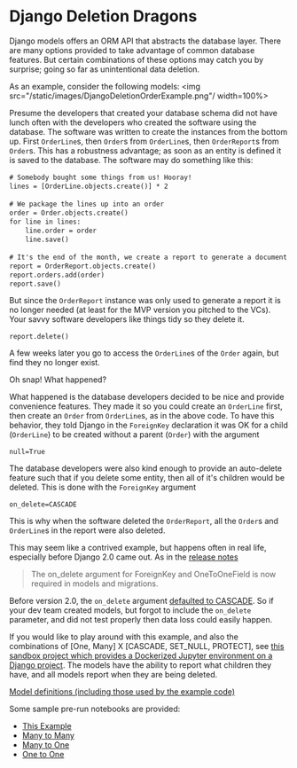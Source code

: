 # Django Deletion Dragons

Django models offers an ORM API that abstracts the database layer.  There are many options provided to take advantage of common database features.  But certain combinations of these options may catch you by surprise; going so far as unintentional data deletion.

As an example, consider the following models:
<img src="/static/images/DjangoDeletionOrderExample.png"/ width=100%>

Presume the developers that created your database schema did not have lunch often with the developers who created the software using the database. The software was written to create the instances from the bottom up. First `OrderLine`s, then `Order`s from `OrderLine`s, then `OrderReport`s from `Order`s.  This has a robustness advantage; as soon as an entity is defined it is saved to the database. The software may do something like this:


    # Somebody bought some things from us! Hooray!
    lines = [OrderLine.objects.create()] * 2

    # We package the lines up into an order
    order = Order.objects.create()
    for line in lines:
        line.order = order
        line.save()

    # It's the end of the month, we create a report to generate a document
    report = OrderReport.objects.create()
    report.orders.add(order)
    report.save()


But since the `OrderReport` instance was only used to generate a report it is no longer needed (at least for the MVP version you pitched to the VCs).  Your savvy software developers like things tidy so they delete it.

    report.delete()

A few weeks later you go to access the `OrderLine`s of the `Order` again, but find they no longer exist. 

Oh snap! What happened?

What happened is the database developers decided to be nice and provide convenience features.  They made it so you could create an `OrderLine` first, then create an `Order` from `OrderLine`s, as in the above code. To have this behavior, they told Django in the `ForeignKey` declaration it was OK for a child (`OrderLine`) to be created without a parent (`Order`) with the argument

    null=True


The database developers were also kind enough to provide an auto-delete feature such that if you delete some entity, then all of it's children would be deleted. This is done with the `ForeignKey` argument

    on_delete=CASCADE

This is why when the software deleted the `OrderReport`, all the `Order`s and `OrderLine`s in the report were also deleted.

This may seem like a contrived example, but happens often in real life, especially before Django 2.0 came out. As in the [release notes](https://docs.djangoproject.com/en/2.0/releases/2.0/)

> The on_delete argument for ForeignKey and OneToOneField is now required in models and migrations.

Before version 2.0, the `on_delete` argument [defaulted to CASCADE](https://docs.djangoproject.com/en/1.11/ref/models/fields/#django.db.models.ForeignKey). So if your dev team created models, but forgot to include the `on_delete` parameter, and did not test properly then data loss could easily happen.

If you would like to play around with this example, and also the combinations of \[One, Many\] X \[CASCADE, SET_NULL, PROTECT\], see [this sandbox project which provides a Dockerized Jupyter environment on a Django project](https://github.com/RandyMoore/DjangoDeletion).  The models have the ability to report what children they have, and all models report when they are being deleted.

[Model definitions (including those used by the example code)](https://github.com/RandyMoore/DjangoDeletion/blob/master/delete_example/models.py)

Some sample pre-run notebooks are provided:

* [This Example](https://github.com/RandyMoore/DjangoDeletion/blob/master/Motivating%20Example.ipynb)
* [Many to Many](https://github.com/RandyMoore/DjangoDeletion/blob/master/ManyToMany.ipynb)
* [Many to One](https://github.com/RandyMoore/DjangoDeletion/blob/master/ManyToOne.ipynb)
* [One to One](https://github.com/RandyMoore/DjangoDeletion/blob/master/OneToOne.ipynb)




